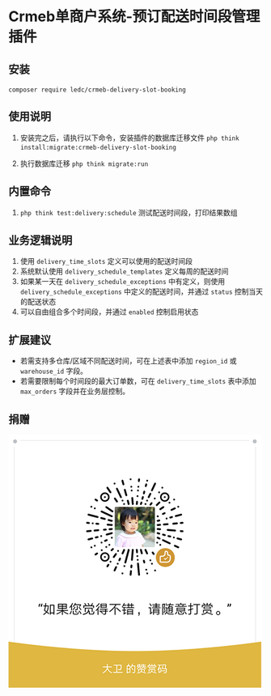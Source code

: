 # Crmeb单商户系统-预订配送时间段管理插件

## 安装

`composer require ledc/crmeb-delivery-slot-booking`

## 使用说明

1. 安装完之后，请执行以下命令，安装插件的数据库迁移文件 `php think install:migrate:crmeb-delivery-slot-booking`

2. 执行数据库迁移 `php think migrate:run`

## 内置命令

1. `php think test:delivery:schedule` 测试配送时间段，打印结果数组

## 业务逻辑说明

1. 使用 `delivery_time_slots` 定义可以使用的配送时间段
2. 系统默认使用 `delivery_schedule_templates` 定义每周的配送时间
3. 如果某一天在 `delivery_schedule_exceptions` 中有定义，则使用 `delivery_schedule_exceptions` 中定义的配送时间，并通过
   `status` 控制当天的配送状态
4. 可以自由组合多个时间段，并通过 `enabled` 控制启用状态

## 扩展建议

- 若需支持多仓库/区域不同配送时间，可在上述表中添加 `region_id` 或 `warehouse_id` 字段。
- 若需要限制每个时间段的最大订单数，可在 `delivery_time_slots` 表中添加 `max_orders` 字段并在业务层控制。

## 捐赠

![reward](reward.png)